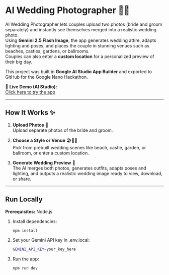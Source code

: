 # AI Wedding Photographer 🤵👰

AI Wedding Photographer lets couples upload two photos (bride and groom separately) and instantly see themselves merged into a realistic wedding photo.  
Using **Gemini 2.5 Flash Image**, the app generates wedding attire, adapts lighting and poses, and places the couple in stunning venues such as beaches, castles, gardens, or ballrooms.  
Couples can also enter a **custom location** for a personalized preview of their big day.

This project was built in **Google AI Studio App Builder** and exported to GitHub for the Google Nano Hackathon.

🔗 **Live Demo (AI Studio):**  
[Click here to try the app](https://aistudio.google.com/apps/drive/1ttXFEs55Lvp3_yjzDTMNdAh53omYSDHO?showPreview=true&showAssistant=true)

---

## How It Works ✨

1. **Upload Photos** 📸  
   Upload separate photos of the bride and groom.

2. **Choose a Style or Venue** 🏖️🏰🌸  
   Pick from prebuilt wedding scenes like beach, castle, garden, or ballroom, or enter a custom location.

3. **Generate Wedding Preview** 🎉  
   The AI merges both photos, generates outfits, adapts poses and lighting, and outputs a realistic wedding image ready to view, download, or share.

---

## Run Locally

**Prerequisites:** Node.js

1. Install dependencies:  
   ```bash
   npm install
2. Set your Gemini API key in .env.local:
   ```bash
   GEMINI_API_KEY=your_key_here
3. Run the app:
   ```bash
   npm run dev
